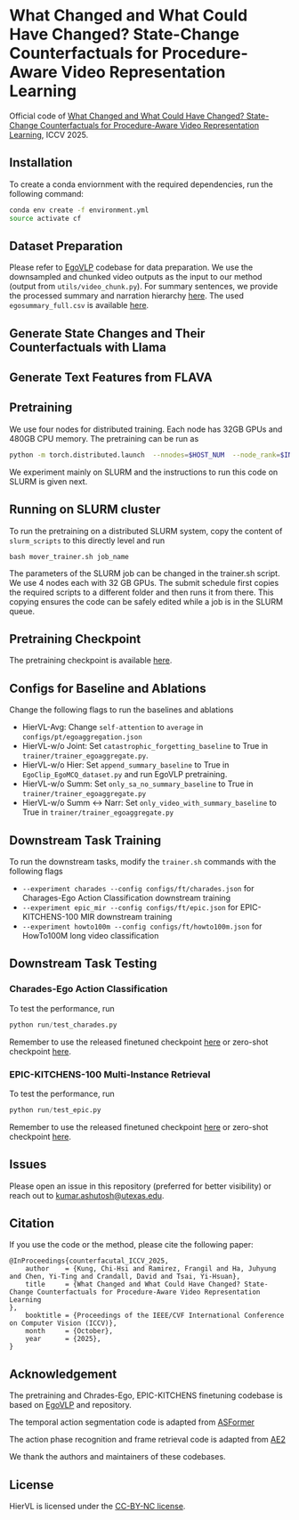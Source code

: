 # What Changed and What Could Have Changed? State-Change Counterfactuals for Procedure-Aware Video Representation Learning

Official code of [What Changed and What Could Have Changed? State-Change Counterfactuals for Procedure-Aware Video Representation Learning]([https://openaccess.thecvf.com/content/CVPR2023/html/Ashutosh_HierVL_Learning_Hierarchical_Video-Language_Embeddings_CVPR_2023_paper.html](https://arxiv.org/abs/2503.21055)), ICCV 2025.

## Installation

To create a conda enviornment with the required dependencies, run the following command:

```bash
conda env create -f environment.yml
source activate cf
```

## Dataset Preparation

Please refer to [EgoVLP](https://github.com/showlab/EgoVLP) codebase for data preparation. We use the downsampled and chunked video outputs as the input to our method (output from `utils/video_chunk.py`). For summary sentences, we provide the processed summary and narration hierarchy [here](https://dl.fbaipublicfiles.com/hiervl/summary_clips_hierarchy_full.json). The used `egosummary_full.csv` is available [here](https://dl.fbaipublicfiles.com/hiervl/egosummary_full.csv).

## Generate State Changes and Their Counterfactuals with Llama

## Generate Text Features from FLAVA

## Pretraining

We use four nodes for distributed training. Each node has 32GB GPUs and 480GB CPU memory. The pretraining can be run as

```bash
python -m torch.distributed.launch  --nnodes=$HOST_NUM  --node_rank=$INDEX  --master_addr $CHIEF_IP  --nproc_per_node $HOST_GPU_NUM  --master_port 8081  run/train_egoaggregate.py --config configs/pt/egoaggregation.json
```

We experiment mainly on SLURM and the instructions to run this code on SLURM is given next.

## Running on SLURM cluster

To run the pretraining on a distributed SLURM system, copy the content of `slurm_scripts` to this directly level and run

```
bash mover_trainer.sh job_name
```

The parameters of the SLURM job can be changed in the trainer.sh script. We use 4 nodes each with 32 GB GPUs. The submit schedule first copies the required scripts to a different folder and then runs it from there. This copying ensures the code can be safely edited while a job is in the SLURM queue.

## Pretraining Checkpoint

The pretraining checkpoint is available [here](https://dl.fbaipublicfiles.com/hiervl/hievl_sa.pth).

## Configs for Baseline and Ablations

Change the following flags to run the baselines and ablations
- HierVL-Avg: Change `self-attention` to `average` in `configs/pt/egoaggregation.json`
- HierVL-w/o Joint: Set `catastrophic_forgetting_baseline` to True in `trainer/trainer_egoaggregate.py`.
- HierVL-w/o Hier: Set `append_summary_baseline` to True in `EgoClip_EgoMCQ_dataset.py` and run EgoVLP pretraining.
- HierVL-w/o Summ: Set `only_sa_no_summary_baseline` to True in `trainer/trainer_egoaggregate.py`
- HierVL-w/o Summ <-> Narr: Set `only_video_with_summary_baseline` to True in `trainer/trainer_egoaggregate.py`

## Downstream Task Training

To run the downstream tasks, modify the `trainer.sh` commands with the following flags

- `--experiment charades --config configs/ft/charades.json` for Charages-Ego Action Classification downstream training
- `--experiment epic_mir --config configs/ft/epic.json` for EPIC-KITCHENS-100 MIR downstream training
- `--experiment howto100m --config configs/ft/howto100m.json` for HowTo100M long video classification

## Downstream Task Testing

### Charades-Ego Action Classification

To test the performance, run

```python
python run/test_charades.py
```

Remember to use the released finetuned checkpoint [here](https://dl.fbaipublicfiles.com/hiervl/charades_hievl_sa.pth) or zero-shot checkpoint [here](https://dl.fbaipublicfiles.com/hiervl/hievl_sa_2.pth).

### EPIC-KITCHENS-100 Multi-Instance Retrieval

To test the performance, run

```python
python run/test_epic.py
```

Remember to use the released finetuned checkpoint [here](https://dl.fbaipublicfiles.com/hiervl/epic_hievl_sa.pth) or zero-shot checkpoint [here](https://dl.fbaipublicfiles.com/hiervl/hievl_sa.pth).


## Issues

Please open an issue in this repository (preferred for better visibility) or reach out to [kumar.ashutosh@utexas.edu](mailto:kumar.ashutosh@utexas.edu).


## Citation

If you use the code or the method, please cite the following paper:

```bibtek
@InProceedings{counterfacutal_ICCV_2025,
    author    = {Kung, Chi-Hsi and Ramirez, Frangil and Ha, Juhyung and Chen, Yi-Ting and Crandall, David and Tsai, Yi-Hsuan},
    title     = {What Changed and What Could Have Changed? State-Change Counterfactuals for Procedure-Aware Video Representation Learning
},
    booktitle = {Proceedings of the IEEE/CVF International Conference on Computer Vision (ICCV)},
    month     = {October},
    year      = {2025},
}
```

## Acknowledgement

The pretraining and Chrades-Ego, EPIC-KITCHENS finetuning codebase is based on [EgoVLP](https://github.com/showlab/EgoVLP) and repository. 

The temporal action segmentation code is adapted from [ASFormer](https://github.com/ChinaYi/ASFormer)

The action phase recognition and frame retrieval code is adapted from [AE2]()

We thank the authors and maintainers of these codebases.

## License

HierVL is licensed under the [CC-BY-NC license](LICENSE).
